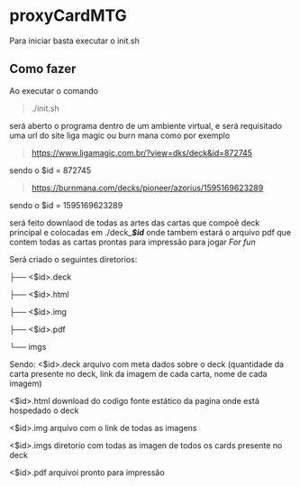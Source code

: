 # proxyCardMTG

Para iniciar basta executar o init.sh

## Como fazer

Ao executar o comando

> ./init.sh

será aberto o programa dentro de um ambiente virtual, e será requisitado uma url do site liga magic ou burn mana como por exemplo

>https://www.ligamagic.com.br/?view=dks/deck&id=872745

sendo o $id = 872745

>https://burnmana.com/decks/pioneer/azorius/1595169623289

sendo o $id = 1595169623289

será feito downlaod de todas as artes das cartas que compoẽ deck principal e colocadas em ./deck_***$id*** onde tambem  estará o arquivo pdf que contem todas as cartas prontas para impressão para jogar *For fun*


Será criado o seguintes diretorios:

├── <$id>.deck

├── <$id>.html

├── <$id>.img

├── <$id>.pdf

└── imgs


Sendo:
<$id>.deck arquivo com meta dados sobre o deck (quantidade da carta presente no deck, link da imagem de cada carta, nome de cada imagem)

<$id>.html download do codigo fonte estático da pagina onde está hospedado o deck

<$id>.img arquivo com o link de todas as imagens

<$id>.imgs diretorio com todas as imagen de todos os cards presente no deck

<$id>.pdf arquivoi pronto para impressão


